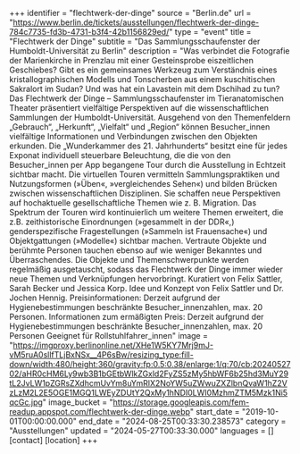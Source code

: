+++
identifier = "flechtwerk-der-dinge"
source = "Berlin.de"
url = "https://www.berlin.de/tickets/ausstellungen/flechtwerk-der-dinge-784c7735-fd3b-4731-b3f4-42b1156829ed/"
type = "event"
title = "Flechtwerk der Dinge"
subtitle = "Das Sammlungsschaufenster der Humboldt-Universität zu Berlin"
description = "Was verbindet die Fotografie der Marienkirche in Prenzlau mit einer Gesteinsprobe eiszeitlichen Geschiebes? Gibt es ein gemeinsames Werkzeug zum Verständnis eines kristallographischen Modells und Tonscherben aus einem kuschitischen Sakralort im Sudan? Und was hat ein Lavastein mit dem Dschihad zu tun?
Das Flechtwerk der Dinge – Sammlungsschaufenster im Tieranatomischen Theater präsentiert vielfältige Perspektiven auf die wissenschaftlichen Sammlungen der Humboldt-Universität. Ausgehend von den Themenfeldern „Gebrauch“, „Herkunft“, „Vielfalt“ und „Region“ können Besucher_innen vielfältige Informationen und Verbindungen zwischen den Objekten erkunden. Die „Wunderkammer des 21. Jahrhunderts“ besitzt eine für jedes Exponat individuell steuerbare Beleuchtung, die die von den Besucher_innen per App begangene Tour durch die Ausstellung in Echtzeit sichtbar macht.
Die virtuellen Touren vermitteln Sammlungspraktiken und Nutzungsformen (»Üben«, »vergleichendes Sehen«) und bilden Brücken zwischen wissenschaftlichen Disziplinen. Sie schaffen neue Perspektiven auf hochaktuelle gesellschaftliche Themen wie z. B. Migration. Das Spektrum der Touren wird kontinuierlich um weitere Themen erweitert, die z.B. zeithistorische Einordnungen (»gesammelt in der DDR«,) genderspezifische Fragestellungen (»Sammeln ist Frauensache«) und Objektgattungen (»Modelle«) sichtbar machen. Vertraute Objekte und berühmte Personen tauchen ebenso auf wie weniger Bekanntes und Überraschendes.
Die Objekte und Themenschwerpunkte werden regelmäßig ausgetauscht, sodass das Flechtwerk der Dinge immer wieder neue Themen und Verknüpfungen hervorbringt.
Kuratiert von Felix Sattler, Sarah Becker und Jessica Korp.
Idee und Konzept von Felix Sattler und Dr. Jochen Hennig.
Preisinformationen: Derzeit aufgrund der Hygienebestimmungen beschränkte Besucher_innenzahlen, max. 20 Personen.
Informationen zum ermäßigten Preis: Derzeit aufgrund der Hygienebestimmungen beschränkte Besucher_innenzahlen, max. 20 Personen
Geeignet für Rollstuhlfahrer_innen"
image = "https://imgproxy.berlinonline.net/XHe1W5KY7Mrj9mJ-vM5ruA0sllfTLjBxNSx__4P6sBw/resizing_type:fill-down/width:480/height:360/gravity:fp:0.5:0.38/enlarge:1/q:70/cb:2024052702/aHR0cHM6Ly9wb3B1bGEtbWlkZGxld2FyZS5zMy5hbWF6b25hd3MuY29tL2JvLW1pZGRsZXdhcmUvYm8uYmRlX2NoYW5uZWwuZXZlbnQvaW1hZ2VzLzM2L2E5OGE1MGQ1LWEyZDUtY2QxMy1hNDI0LWI0MzhmZTM5Mzk1Ni5qcGc.jpg"
image_bucket = "https://storage.googleapis.com/fem-readup.appspot.com/flechtwerk-der-dinge.webp"
start_date = "2019-10-01T00:00:00.000"
end_date = "2024-08-25T00:33:30.238573"
category = "Ausstellungen"
updated = "2024-05-27T00:33:30.000"
languages = []
[contact]
[location]
+++